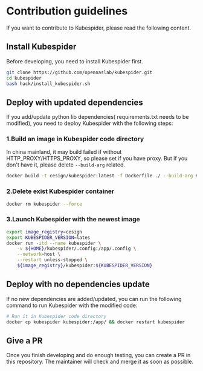 # Contribution guidelines

If you want to contribute to Kubespider, please read the following content.

## Install Kubespider

Before developing, you need to install Kubespider first.

```sh
git clone https://github.com/opennaslab/kubespider.git
cd kubespider
bash hack/install_kubespider.sh
```

## Deploy with updated dependencies

If you add/update python lib dependencies( requirements.txt needs to be modified), you need to deploy Kubespider with the following steps:

### 1.Build an image in Kubespider code directory

In china mainland, it may build failed if without HTTP_PROXY/HTTPS_PROXY, so please set if you have proxy. But if you don't have it, please delete `--build-arg` related.

```sh
docker build -t cesign/kubespider:latest -f Dockerfile ./ --build-arg HTTP_PROXY=http://<server>:<port> --build-arg HTTPS_PROXY=http://<server>:<port>
```

### 2.Delete exist Kubespider container

```sh
docker rm kubespider --force
```

### 3.Launch Kubespider with the newest image

```sh
export image_registry=cesign
export KUBESPIDER_VERSION=lates
docker run -itd --name kubespider \
    -v ${HOME}/kubespider/.config:/app/.config \
    --network=host \
    --restart unless-stopped \
    ${image_registry}/kubespider:${KUBESPIDER_VERSION}
```

## Deploy with no dependencies update

If no new dependencies are added/updated, you can run the following command to run Kubespider with the modified code:

```sh
# Run it in Kubespider code directory
docker cp kubespider kubespider:/app/ && docker restart kubespider
```

## Give a PR

Once you finish developing and do enough testing, you can create a PR in this repository. The maintainer will check and merge it as soon as possible.
